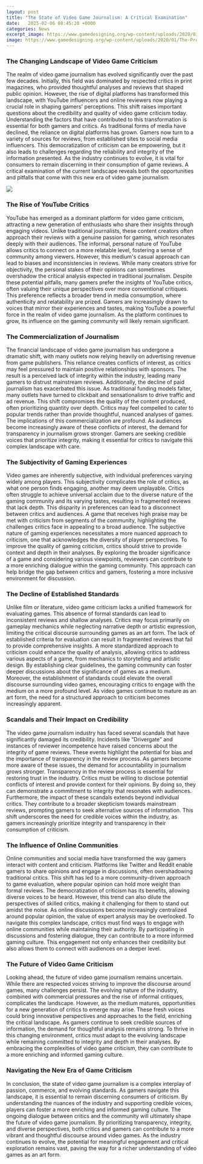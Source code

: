 ```yaml
---
layout: post
title: "The State of Video Game Journalism: A Critical Examination"
date:   2025-02-06 08:45:20 +0000
categories: News
excerpt_image: https://www.gamedesigning.org/wp-content/uploads/2020/01/The-Pros-and-Cons-of-Video-Game-Journalism.jpg
image: https://www.gamedesigning.org/wp-content/uploads/2020/01/The-Pros-and-Cons-of-Video-Game-Journalism.jpg
---
```


### The Changing Landscape of Video Game Criticism
The realm of video game journalism has evolved significantly over the past few decades. Initially, this field was dominated by respected critics in print magazines, who provided thoughtful analyses and reviews that shaped public opinion. However, the rise of digital platforms has transformed this landscape, with YouTube influencers and online reviewers now playing a crucial role in shaping gamers' perceptions. This shift raises important questions about the credibility and quality of video game criticism today. 
Understanding the factors that have contributed to this transformation is essential for both gamers and critics. As traditional forms of media have declined, the reliance on digital platforms has grown. Gamers now turn to a variety of sources for reviews, from established sites to social media influencers. This democratization of criticism can be empowering, but it also leads to challenges regarding the reliability and integrity of the information presented. 
As the industry continues to evolve, it is vital for consumers to remain discerning in their consumption of game reviews. A critical examination of the current landscape reveals both the opportunities and pitfalls that come with this new era of video game journalism.

![](https://www.gamedesigning.org/wp-content/uploads/2020/01/The-Pros-and-Cons-of-Video-Game-Journalism.jpg)
### The Rise of YouTube Critics
YouTube has emerged as a dominant platform for video game criticism, attracting a new generation of enthusiasts who share their insights through engaging videos. Unlike traditional journalists, these content creators often approach their reviews with a genuine passion for gaming, which resonates deeply with their audiences. The informal, personal nature of YouTube allows critics to connect on a more relatable level, fostering a sense of community among viewers.
However, this medium's casual approach can lead to biases and inconsistencies in reviews. While many creators strive for objectivity, the personal stakes of their opinions can sometimes overshadow the critical analysis expected in traditional journalism. Despite these potential pitfalls, many gamers prefer the insights of YouTube critics, often valuing their unique perspectives over more conventional critiques. 
This preference reflects a broader trend in media consumption, where authenticity and relatability are prized. Gamers are increasingly drawn to voices that mirror their experiences and tastes, making YouTube a powerful force in the realm of video game journalism. As the platform continues to grow, its influence on the gaming community will likely remain significant.
### The Commercialization of Journalism
The financial landscape of video game journalism has undergone a dramatic shift, with many outlets now relying heavily on advertising revenue from game publishers. This reliance creates conflicts of interest, as critics may feel pressured to maintain positive relationships with sponsors. The result is a perceived lack of integrity within the industry, leading many gamers to distrust mainstream reviews.
Additionally, the decline of paid journalism has exacerbated this issue. As traditional funding models falter, many outlets have turned to clickbait and sensationalism to drive traffic and ad revenue. This shift compromises the quality of the content produced, often prioritizing quantity over depth. Critics may feel compelled to cater to popular trends rather than provide thoughtful, nuanced analyses of games.
The implications of this commercialization are profound. As audiences become increasingly aware of these conflicts of interest, the demand for transparency in journalism grows stronger. Gamers are seeking credible voices that prioritize integrity, making it essential for critics to navigate this complex landscape with care.
### The Subjectivity of Gaming Experiences
Video games are inherently subjective, with individual preferences varying widely among players. This subjectivity complicates the role of critics, as what one person finds engaging, another may deem unplayable. Critics often struggle to achieve universal acclaim due to the diverse nature of the gaming community and its varying tastes, resulting in fragmented reviews that lack depth.
This disparity in preferences can lead to a disconnect between critics and audiences. A game that receives high praise may be met with criticism from segments of the community, highlighting the challenges critics face in appealing to a broad audience. The subjective nature of gaming experiences necessitates a more nuanced approach to criticism, one that acknowledges the diversity of player perspectives.
To improve the quality of gaming criticism, critics should strive to provide context and depth in their analyses. By exploring the broader significance of a game and considering various viewpoints, reviewers can contribute to a more enriching dialogue within the gaming community. This approach can help bridge the gap between critics and gamers, fostering a more inclusive environment for discussion.
### The Decline of Established Standards
Unlike film or literature, video game criticism lacks a unified framework for evaluating games. This absence of formal standards can lead to inconsistent reviews and shallow analyses. Critics may focus primarily on gameplay mechanics while neglecting narrative depth or artistic expression, limiting the critical discourse surrounding games as an art form.
The lack of established criteria for evaluation can result in fragmented reviews that fail to provide comprehensive insights. A more standardized approach to criticism could enhance the quality of analysis, allowing critics to address various aspects of a game, from mechanics to storytelling and artistic design. By establishing clear guidelines, the gaming community can foster deeper discussions about the significance of games as a medium.
Moreover, the establishment of standards could elevate the overall discourse surrounding video games, encouraging critics to engage with the medium on a more profound level. As video games continue to mature as an art form, the need for a structured approach to criticism becomes increasingly apparent.
### Scandals and Their Impact on Credibility
The video game journalism industry has faced several scandals that have significantly damaged its credibility. Incidents like “Drivergate” and instances of reviewer incompetence have raised concerns about the integrity of game reviews. These events highlight the potential for bias and the importance of transparency in the review process. 
As gamers become more aware of these issues, the demand for accountability in journalism grows stronger. Transparency in the review process is essential for restoring trust in the industry. Critics must be willing to disclose potential conflicts of interest and provide context for their opinions. By doing so, they can demonstrate a commitment to integrity that resonates with audiences.
Furthermore, the impact of these scandals extends beyond individual critics. They contribute to a broader skepticism towards mainstream reviews, prompting gamers to seek alternative sources of information. This shift underscores the need for credible voices within the industry, as gamers increasingly prioritize integrity and transparency in their consumption of criticism.
### The Influence of Online Communities
Online communities and social media have transformed the way gamers interact with content and criticism. Platforms like Twitter and Reddit enable gamers to share opinions and engage in discussions, often overshadowing traditional critics. This shift has led to a more community-driven approach to game evaluation, where popular opinion can hold more weight than formal reviews.
The democratization of criticism has its benefits, allowing diverse voices to be heard. However, this trend can also dilute the perspectives of skilled critics, making it challenging for them to stand out amidst the noise. As online discussions become increasingly centralized around popular opinion, the value of expert analysis may be overlooked.
To navigate this complex landscape, critics must find ways to engage with online communities while maintaining their authority. By participating in discussions and fostering dialogue, they can contribute to a more informed gaming culture. This engagement not only enhances their credibility but also allows them to connect with audiences on a deeper level.
### The Future of Video Game Criticism
Looking ahead, the future of video game journalism remains uncertain. While there are respected voices striving to improve the discourse around games, many challenges persist. The evolving nature of the industry, combined with commercial pressures and the rise of informal critiques, complicates the landscape. 
However, as the medium matures, opportunities for a new generation of critics to emerge may arise. These fresh voices could bring innovative perspectives and approaches to the field, enriching the critical landscape. As gamers continue to seek credible sources of information, the demand for thoughtful analysis remains strong.
To thrive in this changing environment, critics must adapt to the evolving landscape while remaining committed to integrity and depth in their analyses. By embracing the complexities of video game criticism, they can contribute to a more enriching and informed gaming culture.
### Navigating the New Era of Game Criticism
In conclusion, the state of video game journalism is a complex interplay of passion, commerce, and evolving standards. As gamers navigate this landscape, it is essential to remain discerning consumers of criticism. By understanding the nuances of the industry and supporting credible voices, players can foster a more enriching and informed gaming culture.
The ongoing dialogue between critics and the community will ultimately shape the future of video game journalism. By prioritizing transparency, integrity, and diverse perspectives, both critics and gamers can contribute to a more vibrant and thoughtful discourse around video games. As the industry continues to evolve, the potential for meaningful engagement and critical exploration remains vast, paving the way for a richer understanding of video games as an art form.